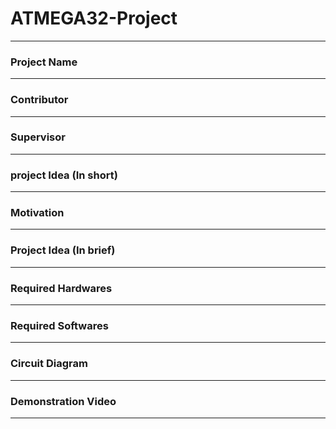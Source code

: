 # ATMEGA32-Project
-----------------
### Project Name
-----------------
### Contributor
-----------------
### Supervisor 
-----------------
### project Idea (In short)
-----------------
### Motivation 
-----------------
### Project Idea (In brief)
-----------------
### Required Hardwares
-----------------
### Required Softwares
-----------------
### Circuit Diagram
-----------------
### Demonstration Video
-----------------

